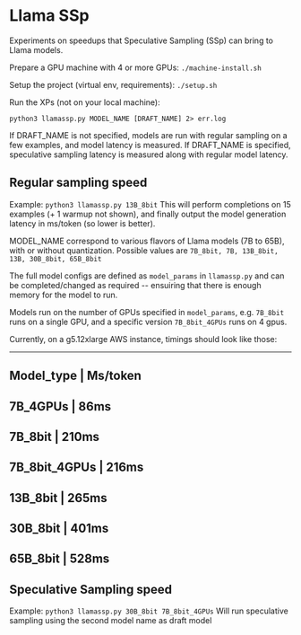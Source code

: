 # Llama SSp

Experiments on speedups that Speculative Sampling (SSp) can bring to Llama models.

Prepare a GPU machine with 4 or more GPUs: ``./machine-install.sh``

Setup the project (virtual env, requirements): ``./setup.sh``

Run the XPs (not on your local machine): 

```python3 llamassp.py MODEL_NAME [DRAFT_NAME] 2> err.log```

If DRAFT_NAME is not specified, models are run with regular sampling on a few examples, and model latency is measured.
If DRAFT_NAME is specified, speculative sampling latency is measured along with regular model latency.

## Regular sampling speed
Example:
```python3 llamassp.py 13B_8bit```
This will perform completions on 15 examples (+ 1 warmup not shown), and finally output the model generation latency in ms/token (so lower is better).

MODEL_NAME correspond to various flavors of Llama models (7B to 65B), with or without quantization. Possible values are `7B_8bit, 7B, 13B_8bit, 13B, 30B_8bit, 65B_8bit`

The full model configs are defined as `model_params` in `llamassp.py` and can be completed/changed as required -- ensuiring that there is enough memory for the model to run.

Models run on the number of GPUs specified in `model_params`, e.g. `7B_8bit` runs on a single GPU, and a specific version `7B_8bit_4GPUs` runs on 4 gpus.

Currently, on a g5.12xlarge AWS instance, timings should look like those:

----------------
Model_type | Ms/token
----------------
7B_4GPUs |  86ms
----------------
7B_8bit | 210ms
-----
7B_8bit_4GPUs |  216ms
----------------
13B_8bit |  265ms
----------------
30B_8bit |  401ms
----------------
65B_8bit |  528ms
----------------

## Speculative Sampling speed
Example:
```python3 llamassp.py 30B_8bit 7B_8bit_4GPUs```
Will run speculative sampling using the second model name as draft model
